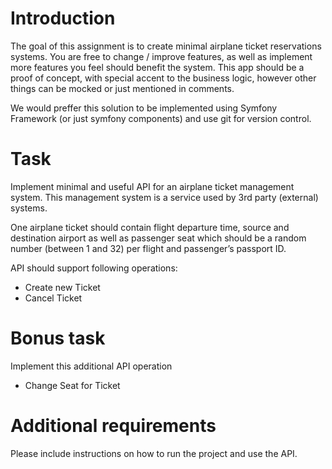 # Introduction #
The goal of this assignment is to create minimal airplane ticket reservations systems.
You are free to change / improve features, as well as implement more features you feel should benefit the system.
This app should be a proof of concept, with special accent to the business logic, however other things can be mocked or just mentioned in comments.

We would preffer this solution to be implemented using Symfony Framework (or just symfony components) and use git for version control.

# Task #
Implement minimal and useful API for an airplane ticket management system. This management system is a service used by 3rd party (external) systems.

One airplane ticket should contain flight departure time, source and destination airport as well as passenger seat which should be a random number (between 1 and 32) per flight and passenger’s passport ID.

API should support following operations:

* Create new Ticket
* Cancel Ticket

# Bonus task #
Implement this additional API operation

* Change Seat for Ticket

# Additional requirements #
Please include instructions on how to run the project and use the API.
